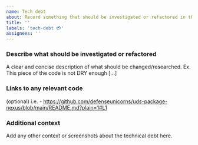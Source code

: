 ```yaml
---
name: Tech debt
about: Record something that should be investigated or refactored in the future.
title: ''
labels: 'tech-debt 💳'
assignees: ''
---
```


### Describe what should be investigated or refactored
A clear and concise description of what should be changed/researched. Ex. This piece of the code is not DRY enough [...]

### Links to any relevant code
(optional) i.e. - https://github.com/defenseunicorns/uds-package-nexus/blob/main/README.md?plain=1#L1

### Additional context
Add any other context or screenshots about the technical debt here.
